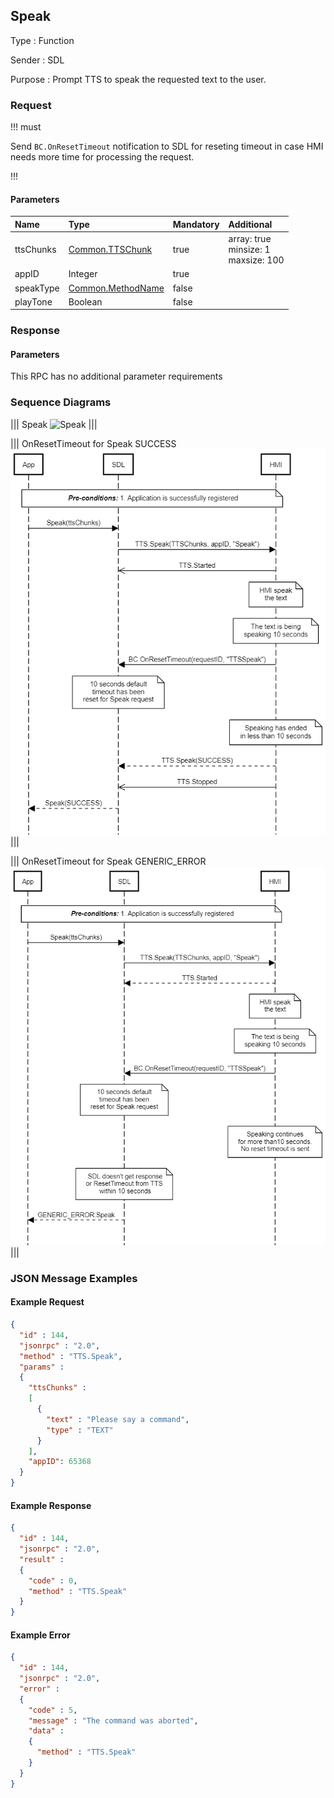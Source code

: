 ## Speak

Type
: Function

Sender
: SDL

Purpose
: Prompt TTS to speak the requested text to the user.

### Request

!!! must

Send `BC.OnResetTimeout` notification to SDL for reseting timeout in case HMI needs more time for processing the request.

!!!
#### Parameters

|Name|Type|Mandatory|Additional|
|:---|:---|:--------|:---------|
|ttsChunks|[Common.TTSChunk](../../common/structs/#ttschunk)|true|array: true<br>minsize: 1<br>maxsize: 100|
|appID|Integer|true||
|speakType|[Common.MethodName](../../common/enums/#methodname)|false||
|playTone|Boolean|false||

### Response

#### Parameters

This RPC has no additional parameter requirements

### Sequence Diagrams

|||
Speak
![Speak](./assets/Speak.png)
|||

|||
OnResetTimeout for Speak SUCCESS
![OnResetTimeout](./assets/OnResetTimeoutSpeakSuccess.png)
|||

|||
OnResetTimeout for Speak GENERIC_ERROR
![OnResetTimeout](./assets/OnResetTimeoutGenericError.png)
|||

### JSON Message Examples

#### Example Request

```json
{
  "id" : 144,
  "jsonrpc" : "2.0",
  "method" : "TTS.Speak",
  "params" :
  {
    "ttsChunks" :
    [
      {
        "text" : "Please say a command", 
        "type" : "TEXT"
      }
    ],
    "appID": 65368
  }
}
```

#### Example Response

```json
{
  "id" : 144,
  "jsonrpc" : "2.0",
  "result" :
  {
    "code" : 0,
    "method" : "TTS.Speak"
  }
}
```

#### Example Error

```json
{
  "id" : 144,
  "jsonrpc" : "2.0",
  "error" :
  {
    "code" : 5,
    "message" : "The command was aborted",
    "data" :
    {
      "method" : "TTS.Speak"
    }
  }
}
```
